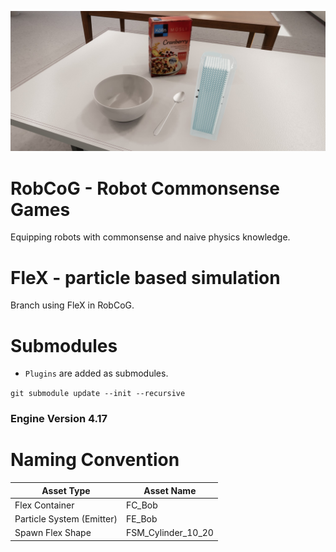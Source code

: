 ![](Documentation/Img/FleX.jpg "FleX example")

# RobCoG - **Rob**ot **Co**mmonsense **G**ames 

Equipping robots with commonsense and naive physics knowledge.

# FleX - particle based simulation

Branch using FleX in RobCoG.

# Submodules

 * ```Plugins``` are added as submodules.

```git submodule update --init --recursive```

### Engine Version 4.17 

# Naming Convention

| Asset Type               | Asset Name                                                 |
| -----------------------  | ---------------------------------------------------------- |
| Flex Container           | FC_Bob                                                     |
| Particle System (Emitter)| FE_Bob                                                     |
| Spawn Flex Shape         | FSM_Cylinder_10_20                                         |
